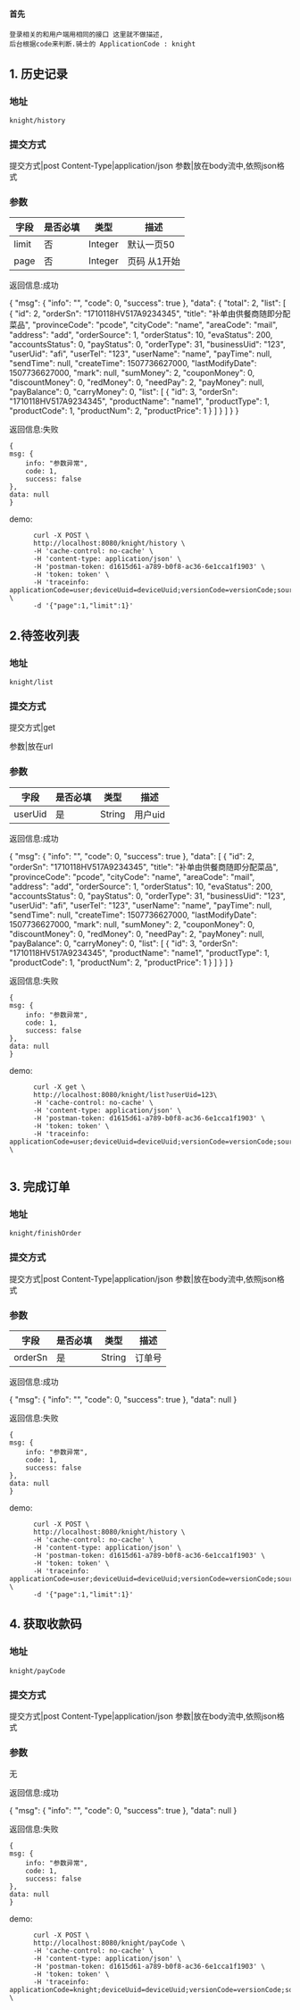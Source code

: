 
#### 首先
    
    登录相关的和用户端用相同的接口 这里就不做描述,
    后台根据code来判断.骑士的 ApplicationCode : knight




## 1. 历史记录


###  地址

    knight/history


###  提交方式
提交方式|post
Content-Type|application/json
参数|放在body流中,依照json格式

### 参数

字段|是否必填|类型|描述
---|---|---|---
limit|否|Integer|默认一页50
page|否|Integer|页码 从1开始


返回信息:成功

   {
       "msg": {
           "info": "",
           "code": 0,
           "success": true
       },
       "data": {
           "total": 2,
           "list": [
               {
                   "id": 2,
                   "orderSn": "1710118HV517A9234345",
                   "title": "补单由供餐商随即分配菜品",
                   "provinceCode": "pcode",
                   "cityCode": "name",
                   "areaCode": "mail",
                   "address": "add",
                   "orderSource": 1,
                   "orderStatus": 10,
                   "evaStatus": 200,
                   "accountsStatus": 0,
                   "payStatus": 0,
                   "orderType": 31,
                   "businessUid": "123",
                   "userUid": "afi",
                   "userTel": "123",
                   "userName": "name",
                   "payTime": null,
                   "sendTime": null,
                   "createTime": 1507736627000,
                   "lastModifyDate": 1507736627000,
                   "mark": null,
                   "sumMoney": 2,
                   "couponMoney": 0,
                   "discountMoney": 0,
                   "redMoney": 0,
                   "needPay": 2,
                   "payMoney": null,
                   "payBalance": 0,
                   "carryMoney": 0,
                   "list": [
                       {
                           "id": 3,
                           "orderSn": "1710118HV517A9234345",
                           "productName": "name1",
                           "productType": 1,
                           "productCode": 1,
                           "productNum": 2,
                           "productPrice": 1
                       }
                   ]
               }
           ]
       }
   }

返回信息:失败

    {
    msg: {
        info: "参数异常",
        code: 1,
        success: false
    },
    data: null
    }


demo:


````
      curl -X POST \
      http://localhost:8080/knight/history \
      -H 'cache-control: no-cache' \
      -H 'content-type: application/json' \
      -H 'postman-token: d1615d61-a789-b0f8-ac36-6e1cca1f1903' \
      -H 'token: token' \
      -H 'traceinfo: applicationCode=user;deviceUuid=deviceUuid;versionCode=versionCode;source=1;' \
      -d '{"page":1,"limit":1}'

````




## 2.待签收列表


###  地址

    knight/list


###  提交方式
提交方式|get

参数|放在url

### 参数

字段|是否必填|类型|描述
---|---|---|---
userUid|是|String|用户uid

返回信息:成功

   {
       "msg": {
           "info": "",
           "code": 0,
           "success": true
       },
       "data":  [
               {
                   "id": 2,
                   "orderSn": "1710118HV517A9234345",
                   "title": "补单由供餐商随即分配菜品",
                   "provinceCode": "pcode",
                   "cityCode": "name",
                   "areaCode": "mail",
                   "address": "add",
                   "orderSource": 1,
                   "orderStatus": 10,
                   "evaStatus": 200,
                   "accountsStatus": 0,
                   "payStatus": 0,
                   "orderType": 31,
                   "businessUid": "123",
                   "userUid": "afi",
                   "userTel": "123",
                   "userName": "name",
                   "payTime": null,
                   "sendTime": null,
                   "createTime": 1507736627000,
                   "lastModifyDate": 1507736627000,
                   "mark": null,
                   "sumMoney": 2,
                   "couponMoney": 0,
                   "discountMoney": 0,
                   "redMoney": 0,
                   "needPay": 2,
                   "payMoney": null,
                   "payBalance": 0,
                   "carryMoney": 0,
                   "list": [
                       {
                           "id": 3,
                           "orderSn": "1710118HV517A9234345",
                           "productName": "name1",
                           "productType": 1,
                           "productCode": 1,
                           "productNum": 2,
                           "productPrice": 1
                       }
                   ]
               }
           ]
   }

返回信息:失败

    {
    msg: {
        info: "参数异常",
        code: 1,
        success: false
    },
    data: null
    }


demo:


````
      curl -X get \
      http://localhost:8080/knight/list?userUid=123\
      -H 'cache-control: no-cache' \
      -H 'content-type: application/json' \
      -H 'postman-token: d1615d61-a789-b0f8-ac36-6e1cca1f1903' \
      -H 'token: token' \
      -H 'traceinfo: applicationCode=user;deviceUuid=deviceUuid;versionCode=versionCode;source=1;' \
    

````




## 3. 完成订单


###  地址

    knight/finishOrder


###  提交方式
提交方式|post
Content-Type|application/json
参数|放在body流中,依照json格式

### 参数

字段|是否必填|类型|描述
---|---|---|---
orderSn|是|String|订单号


返回信息:成功

   {
       "msg": {
           "info": "",
           "code": 0,
           "success": true
       },
       "data": null
   }

返回信息:失败

    {
    msg: {
        info: "参数异常",
        code: 1,
        success: false
    },
    data: null
    }


demo:


````
      curl -X POST \
      http://localhost:8080/knight/history \
      -H 'cache-control: no-cache' \
      -H 'content-type: application/json' \
      -H 'postman-token: d1615d61-a789-b0f8-ac36-6e1cca1f1903' \
      -H 'token: token' \
      -H 'traceinfo: applicationCode=user;deviceUuid=deviceUuid;versionCode=versionCode;source=1;' \
      -d '{"page":1,"limit":1}'

````







## 4. 获取收款码 


###  地址

    knight/payCode


###  提交方式
提交方式|post
Content-Type|application/json
参数|放在body流中,依照json格式

### 参数

无


返回信息:成功

   {
       "msg": {
           "info": "",
           "code": 0,
           "success": true
       },
       "data": null
   }

返回信息:失败

    {
    msg: {
        info: "参数异常",
        code: 1,
        success: false
    },
    data: null
    }


demo:


````
      curl -X POST \
      http://localhost:8080/knight/payCode \
      -H 'cache-control: no-cache' \
      -H 'content-type: application/json' \
      -H 'postman-token: d1615d61-a789-b0f8-ac36-6e1cca1f1903' \
      -H 'token: token' \
      -H 'traceinfo: applicationCode=knight;deviceUuid=deviceUuid;versionCode=versionCode;source=1;' \

````



